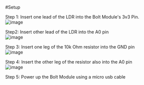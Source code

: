 #Setup  
  
Step 1: Insert one lead of the LDR into the Bolt Module's 3v3 Pin.  
![image](https://user-images.githubusercontent.com/72242597/121618822-211de300-ca85-11eb-9e68-cd90ef1465ba.png)

Step2: Insert other lead of the LDR into the A0 pin  
![image](https://user-images.githubusercontent.com/72242597/121618864-34c94980-ca85-11eb-8567-b24da1f1f293.png)
  
Step 3: Insert one leg of the 10k Ohm resistor into the GND pin  
![image](https://user-images.githubusercontent.com/72242597/121618918-46125600-ca85-11eb-9a76-3c482116c30e.png)

Step 4: Insert the other leg of the resistor also into the A0 pin  
![image](https://user-images.githubusercontent.com/72242597/121618937-4f032780-ca85-11eb-8c3d-1be8379a12ca.png)
  
Step 5: Power up the Bolt Module using a micro usb cable
